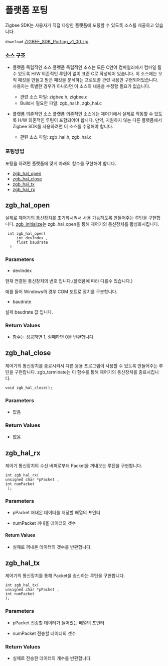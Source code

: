 # 플랫폼 포팅

Zigbee SDK는 사용자가 직접 다양한 플랫폼에 포팅할 수 있도록 소스를 제공하고 있습니다.

`download` [ZIGBEE_SDK_Porting_v1_00.zip](http://support.robotis.com/ko/baggage_files/zigbee_sdk/zigbee_sdk_porting_v1_00.zip)

### 소스 구조

- 플랫폼 독립적인 소스
 플랫폼 독립적인 소스는 모든 C언어 컴파일러에서 컴파일 될 수 있도록 H/W 의존적인 루틴이 없이 표준 C로 작성되어 있습니다. 이 소스에는 오직 패킷을 만들고 받은 패킷을 분석하는 프로토콜 관련 내용만 구현되어있습니다. 사용자는 특별한 경우가 아니라면 이 소스의 내용을 수정할 필요가 없습니다.
  -  관련 소스 파일: zigbee.h, zigbee.c
  - Build시 필요한 파일: zgb_hal.h, zgb_hal.c

- 플랫폼 의존적인 소스
 플랫폼 의존적인 소스에는 제어기에서 실제로 작동할 수 있도록  H/W 의존적인 루틴이 포함되어야 합니다. 만약, 지원하지 않는 다른 플랫폼에서 Zigbee SDK를 사용하려면 이 소스를 수정해야 합니다.
  - 관련 소스 파일: zgb_hal.h, zgb_hal.c

### 포팅방법

포팅을 하려면 플랫폼에 맞게 아래의 함수를 구현해야 합니다.

- [zgb_hal_open]
- [zgb_hal_close]
- [zgb_hal_tx]
- [zgb_hal_rx]

## zgb_hal_open

실제로 제어기의 통신장치를 초기화시켜서 사용 가능하도록 만들어주는 루틴을 구현합니다.
[zgb_initialize]는 zgb_hal_open을 통해 제어기의 통신장치를 활성화시킵니다.

```
 int zgb_hal_open(
     int devIndex ,
     float baudrate
  )
```

### Parameters

- devIndex  

현재 연결된 통신장치의 번호 입니다.(플랫폼에 따라 다를수 있습니다.)

예를 들어 Windows의 경우 COM 포트로 장치를 구분합니다.

- baudrate

실제 baudrate 값 입니다.

### Return Values

- 함수는 성공하면 1, 실패하면 0을 반환합니다.

## zgb_hal_close

제어기의 통신장치를 종료시켜서 다른 응용 프로그램이 사용할 수 있도록 만들어주는 루틴을 구현합니다.
zgb_terminate는 이 함수를 통해 제어기의 통신장치를 종료시킵니다.

```
void zgb_hal_close();
```

### Parameters

- 없음

### Return Values

- 없음

## zgb_hal_rx

제어기 통신장치의 수신 버퍼로부터 Packet을 꺼내오는 루틴을 구현합니다.

```
int zgb_hal_rx(
unsigned char *pPacket ,
int numPacket
 );
```

### Parameters

- pPacket
꺼내온 데이터를 저장할 배열의 포인터

- numPacket
꺼내올 데이터의 갯수

#### Return Values

- 실제로 꺼내온 데이터의 갯수를 반환합니다.

## zgb_hal_tx

제어기의 통신장치를 통해 Packet을 송신하는 루틴을 구현합니다.

```
int zgb_hal_tx(
unsigned char *pPacket ,
int numPacket
);
```

### Parameters

- pPacket
전송할 데이터가 들어있는 배열의 포인터

- numPacket
전송할 데이터의 갯수

### Return Values

- 실제로 전송한 데이터의 개수를 반환합니다.

[zgb_hal_open]: ??
[zgb_hal_close]: ??
[zgb_hal_tx]: ??
[zgb_hal_rx]: ??
[zgb_initialize]: ??
